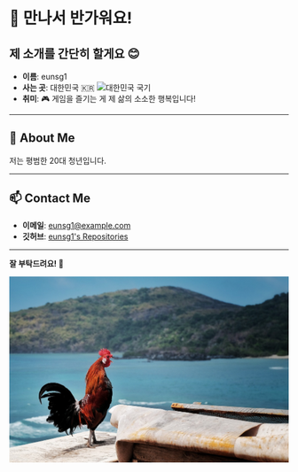 # 👋 만나서 반가워요!

## 제 소개를 간단히 할게요 😊  
- **이름**: eunsg1  
- **사는 곳**: 대한민국 🇰🇷 <img src="https://upload.wikimedia.org/wikipedia/commons/0/09/Flag_of_South_Korea.svg" alt="대한민국 국기" width="25">   
- **취미**: 🎮 게임을 즐기는 게 제 삶의 소소한 행복입니다!  

---

## 🌟 About Me  
저는 평범한 20대 청년입니다.

---

## 📫 Contact Me  
- **이메일**: [eunsg1@example.com](mailto:eunsg1@example.com)  
- **깃허브**: [eunsg1's Repositories](https://github.com/eunsg1)

---

**잘 부탁드려요! 🙏**  

![새 바다 산](./새%20바다%20산.jpg)
